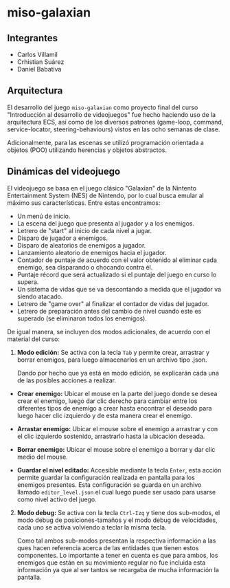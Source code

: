 # miso-galaxian
## Integrantes
- Carlos Villamil
- Crhistian Suárez
- Daniel Babativa

## Arquitectura
El desarrollo del juego `miso-galaxian` como proyecto final del curso "Introducción al desarrollo de videojuegos" fue hecho haciendo uso de la arquitectura ECS, así como de los diversos patrones (game-loop, command, service-locator, steering-behaviours) vistos en las ocho semanas de clase.

Adicionalmente, para las escenas se utilizó programación orientada a objetos (POO) utilizando herencias y objetos abstractos.

## Dinámicas del videojuego
El videojuego se basa en el juego clásico "Galaxian" de la Nintento Entertainment System (NES) de Nintendo, por lo cual busca emular al máximo sus características. Entre estas encontramos:

- Un menú de inicio.
- La escena del juego que presenta al jugador y a los enemigos.
- Letrero de "start" al inicio de cada nivel a jugar.
- Disparo de jugador a enemigos.
- Disparo de aleatorios de enemigos a jugador.
- Lanzamiento aleatorio de enemigos hacia el jugador.
- Contador de puntaje de acuerdo con el valor obtenido al eliminar cada enemigo, sea disparando o chocando contra él.
- Puntaje récord que será actualizado si el puntaje del juego en curso lo supera.
- Un sistema de vidas que se va descontando a medida que el jugador va siendo atacado.
- Letrero de "game over" al finalizar el contador de vidas del jugador.
- Letrero de preparación antes del cambio de nivel cuando este es superado (se eliminaron todos los enemigos).

De igual manera, se incluyen dos modos adicionales, de acuerdo con el material del curso:

1. **Modo edición:** Se activa con la tecla `Tab` y permite crear, arrastrar y borrar enemigos, para luego almacenarlos en un archivo tipo .json.

    Dando por hecho que ya está en modo edición, se explicarán cada una de las posibles acciones a realizar.

- **Crear enemigo:** Ubicar el mouse en la parte del juego donde se desea crear el enemigo, luego dar clic derecho para cambiar entre los diferentes tipos de enemigo a crear hasta encontrar el deseado para luego hacer clic izquierdo y de esta manera crear el enemigo.

- **Arrastar enemigo:** Ubicar el mouse sobre el enemigo a arrastrar y con el clic izquierdo sostenido, arrastrarlo hasta la ubicación deseada.

- **Borrar enemigo:** Ubicar el mouse sobre el enemigo a borrar y dar clic medio del mouse.

- **Guardar el nivel editado:** Accesible mediante la tecla `Enter`, esta acción permite guardar la configuración realizada en pantalla para los enemigos presentes. Esta configuración se guarda en un archivo llamado `editor_level.json` el cual luego puede ser usado para usarse como nivel activo del juego.

2. **Modo debug:** Se activa con la tecla `Ctrl-Izq` y tiene dos sub-modos, el modo debug de posiciones-tamaños y el modo debug de velocidades, cada uno se activa volviendo a teclar la misma tecla.

    Como tal ambos sub-modos presentan la respectiva información a las ques hacen referencia acerca de las entidades que tienen estos componentes. Lo importante a tener en cuenta es que para ambos, los enemigos que están en su movimiento regular no fue incluida esta información ya que al ser tantos se recargaba de mucha información la pantalla.